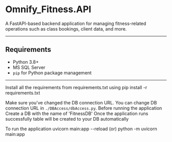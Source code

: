 # Omnify_Fitness.API

A FastAPI-based backend application for managing fitness-related operations such as class bookings, client data, and more.

---

## Requirements

- Python 3.8+
- MS SQL Server
- `pip` for Python package management

---



Install all the requirements from requirements.txt using
pip install -r requirements.txt

Make sure you've changed the DB connection URL. You can change DB connection URL in `./DBAccess/dbAccess.py`.
Before running the application Create a DB with the name of 'FitnessDB'
Once the application runs successfully table will be created to your DB automatically

To run the application
uvicorn main:app --reload (or) python -m uvicorn main:app

